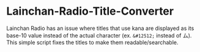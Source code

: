 # Lainchan-Radio-Title-Converter
Lainchan Radio has an issue where titles that use kana are displayed as its base-10 value instead of the actual character (ex. `&#12512;` instead of ム). This simple script fixes the titles to make them readable/searchable.
